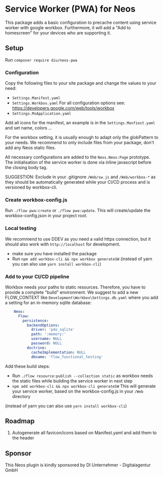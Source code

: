 # Service Worker (PWA) for Neos
This package adds a basic configuration to precache content using service worker with google workbox.
Furthermore, it will add a "Add to homescreen" for your devices who are supporting it.

## Setup
Run `composer require diu/neos-pwa`

### Configuration
Copy the following files to your site package and change the values to your need:

  - `Settings.Manifest.yaml`
  - `Settings.Workbox.yaml` For all configuration options see: https://developers.google.com/web/tools/workbox
  - `Settings.MsApplication.yaml` 

Add all icons for the manifest, an example is in the `Settings.Manfiest.yaml` and set name, colors ...
  
For the workbox setting, it is usually enough to adapt only the globPattern to your needs. 
We recommend to only include files from your package, don't add any Neos static files. 

All necessary configurations are added to the `Neos.Neos:Page` prototype.
The initialisation of the service worker is done via inline javascript before the closing body tag. 

SUGGESTION:
Exclude in your .gitignore `/Web/sw.js` and `/Web/workbox-*` as they should be automatically generated
while your CI/CD process and is versioned by workbox-cli.

### Create workbox-config.js
Run `./flow pwa:create` or `./flow pwa:update`.
This will create/update the workbox-config.json in your project root.

### Local testing
We recommend to use DDEV as you need a valid https connection, but it should also work with `http://localhost` for development.

 - make sure you have installed the package
 - Run `npm add workbox-cli && npx workbox generateSW`
 (instead of yarn you can also use `yarn install workbox-cli`) 
 

### Add to your CI/CD pipeline

Workbox needs your paths to static resources. Therefore, you have to provide a complete "build" environment.
We suggest to add a new FLOW_CONTEXT like `Development\Workbox\Settings.db.yaml` where you add a setting for 
an in-memory sqlite database:

```yaml
    Neos:
      Flow:
        persistence:
          backendOptions:
            driver: 'pdo_sqlite'
            path: ':memory:'
            username: NULL
            password: NULL
          doctrine:
            cacheImplementation: NULL
            dbname: 'flow_functional_testing'
```


Add these build steps:

  - Run `./flow resource:publish --collection static` as workbox needs the static files while building the service worker in next step
  - `npm add workbox-cli && npx workbox-cli generateSW` This will generate your service worker, based on the workbox-config.js in your `/Web` directory 
  
(instead of yarn you can also use `yarn install workbox-cli`) 


## Roadmap
1. Autogenerate all favicon/icons based on Manifest.yaml and add them to the header

## Sponsor
This Neos plugin is kindly sponsored by DI Unternehmer - Digitalagentur GmbH
